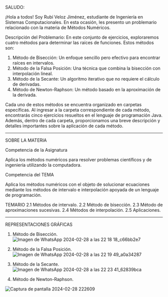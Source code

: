 SALUDO:

¡Hola a todos! Soy Rubí Veloz Jiménez, estudiante de Ingeniería en Sistemas Computacionales. En esta ocasión, les presento un problemario relacionado con la materia de Métodos Numéricos.

Descripción del Problemario: 
En este conjunto de ejercicios, exploraremos cuatro métodos para determinar las raíces de funciones. Estos métodos son:

  1. Método de Bisección: Un enfoque sencillo pero efectivo para encontrar raíces en intervalos.
  2. Método de la Falsa Posición: Una técnica que combina la bisección con interpolación lineal.
  3. Método de la Secante: Un algoritmo iterativo que no requiere el cálculo de derivadas.
  4. Método de Newton-Raphson: Un método basado en la aproximación de la derivada.

Cada uno de estos métodos se encuentra organizado en carpetas específicas. Al ingresar a la carpeta correspondiente de cada método, encontrarás cinco ejercicios resueltos en el lenguaje de programación Java. Además, dentro de cada carpeta, proporcionamos una breve descripción y detalles importantes sobre la aplicación de cada método.

---------------------------------------------------------------------------------------------------------------------------------------------------------------------------------------------------------------------
SOBRE LA MATERIA

Competencia de la Asignatura

  Aplica los métodos numéricos para resolver problemas científicos y de ingeniería utilizando la computadora.

Competencia del TEMA

  Aplica los métodos numéricos con el objeto de solucionar ecuaciones mediante los métodos de intervalo e interpolación apoyada de un lenguaje de programación.  

TEMARIO 
 2.1 Métodos de intervalo. 
 2.2 Método de bisección. 
 2.3 Método de aproximaciones sucesivas. 
 2.4 Métodos de interpolación. 
 2.5 Aplicaciones.

---------------------------------------------------------------------------------------------------------------------------------------------------------------------------------------------------------------------
REPRESENTACIONES GRÁFICAS
1. Método de Bisección.
  ![Imagen de WhatsApp 2024-02-28 a las 22 18 18_c66bb2e7](https://github.com/rubivj13/Metodos_Numericos/assets/147438464/bded96b1-64f6-4520-9fc0-b2dd1b794379)



2. Método de la Falsa Posición.
  ![Imagen de WhatsApp 2024-02-28 a las 22 19 49_a0a34287](https://github.com/rubivj13/Metodos_Numericos/assets/147438464/9167c198-e4b2-45a3-a2df-138f31b95052)



3. Método de la Secante.
  ![Imagen de WhatsApp 2024-02-28 a las 22 23 41_62839bca](https://github.com/rubivj13/Metodos_Numericos/assets/147438464/0326197f-06b9-42ae-837c-d9d5f1f6d232)



4. Método de Newton-Raphson.
   
![Captura de pantalla 2024-02-28 222609](https://github.com/rubivj13/Metodos_Numericos/assets/147438464/0ab55093-032e-4ea5-8a94-7f196b8e4658)



